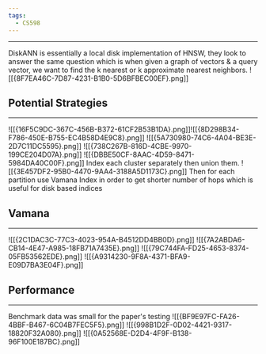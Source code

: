 ```yaml
---
tags:
  - CS598
---
```

---
DiskANN is essentially a local disk implementation of HNSW, they look to answer the same question which is when given a graph of vectors & a query vector, we want to find the k nearest or k approximate nearest neighbors.
![[{8F7EA46C-7D87-4231-B1B0-5D6BFBEC00EF}.png]]
## Potential Strategies
---
![[{16F5C9DC-367C-456B-B372-61CF2B53B1DA}.png]]![[{8D298B34-F786-450E-B755-EC4B58D4E9C8}.png]]
![[{5A730980-74C6-4A04-BE3E-2D7C11DC5595}.png]]
![[{738C267B-816D-4CBE-9970-199CE204D07A}.png]]
![[{DBBE50CF-8AAC-4D59-8471-5984DA40C00F}.png]]
Index each cluster separately then union them.
![[{3E457DF2-95B0-4470-9AA4-3188A5D1173C}.png]]
Then for each partition use Vamana Index in order to get shorter number of hops which is useful for disk based indices 

## Vamana
---
![[{2C1DAC3C-77C3-4023-954A-B4512DD4BB0D}.png]]
![[{7A2ABDA6-CB14-4E47-A985-18FB71A7435E}.png]]
![[{79C744FA-FD25-4653-8374-05FB53562EDE}.png]]
![[{A9314230-9F8A-4371-BFA9-E09D7BA3E04F}.png]]

## Performance
---
Benchmark data was small for the paper's testing
![[{BF9E97FC-FA26-4BBF-B467-6C04B7FEC5F5}.png]]
![[{998B1D2F-0D02-4421-9317-18820F32A080}.png]]
![[{0A52568E-D2D4-4F9F-B138-96F100E187BC}.png]]
